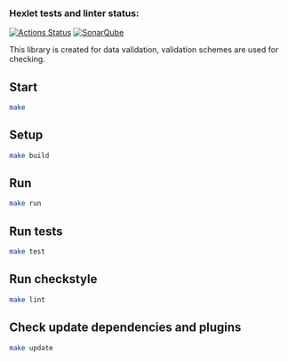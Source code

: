 ### Hexlet tests and linter status:
[![Actions Status](https://github.com/iujhiy/java-project-78/actions/workflows/hexlet-check.yml/badge.svg)](https://github.com/iujhiy/java-project-78/actions)
[![SonarQube](https://github.com/iujhiy/java-project-78/actions/workflows/build.yml/badge.svg)](https://github.com/iujhiy/java-project-78/actions/workflows/build.yml)

This library is created for data validation, validation schemes are used for checking.

## Start

```bash
make
```

## Setup

```bash
make build
```

## Run

```bash
make run
```

## Run tests

```bash
make test
```

## Run checkstyle

```bash
make lint
```

## Check update dependencies and plugins

```bash
make update
```
